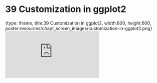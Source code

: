 # 39 Customization in ggplot2
 
{type: iframe, title:39 Customization in ggplot2, width:800, height:600, poster:resources/chapt_screen_images/customization-in-ggplot2.png}
![](https://datatrail-jhu.github.io/DataTrail_ReOrg/no_toc/customization-in-ggplot2.html)
 

 
